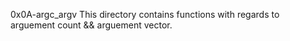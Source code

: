 0x0A-argc_argv
This directory contains functions with regards to arguement count && arguement vector.
